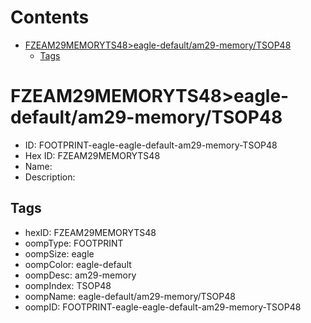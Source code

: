 



Contents
========

* [FZEAM29MEMORYTS48>eagle-default/am29-memory/TSOP48](#fzeam29memoryts48eagle-defaultam29-memorytsop48)
	* [Tags](#tags)

# FZEAM29MEMORYTS48>eagle-default/am29-memory/TSOP48

- ID: FOOTPRINT-eagle-eagle-default-am29-memory-TSOP48
- Hex ID: FZEAM29MEMORYTS48
- Name: 
- Description: 

## Tags

- hexID: FZEAM29MEMORYTS48
- oompType: FOOTPRINT
- oompSize: eagle
- oompColor: eagle-default
- oompDesc: am29-memory
- oompIndex: TSOP48
- oompName: eagle-default/am29-memory/TSOP48
- oompID: FOOTPRINT-eagle-eagle-default-am29-memory-TSOP48
